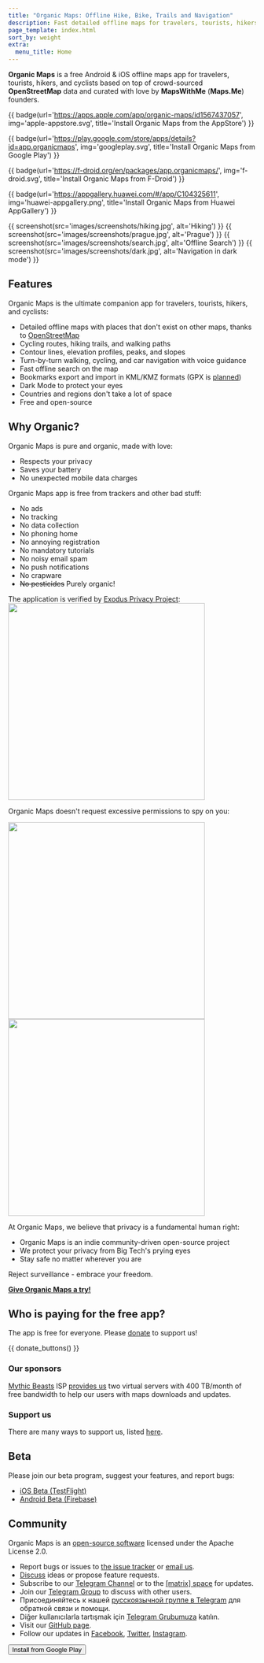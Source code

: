 ```yaml
---
title: "Organic Maps: Offline Hike, Bike, Trails and Navigation"
description: Fast detailed offline maps for travelers, tourists, hikers and cyclists, based on OpenStreetMap and curated with love by MapsWithMe (Maps.Me) founders.
page_template: index.html
sort_by: weight
extra:
  menu_title: Home
---
```


**Organic Maps** is a free Android & iOS offline maps app
for travelers, tourists, hikers, and cyclists based on top of crowd-sourced
**OpenStreetMap** data and curated with love by **MapsWithMe** (**Maps.Me**) founders.

<p id='install'>

{{ badge(url='https://apps.apple.com/app/organic-maps/id1567437057', img='apple-appstore.svg', title='Install Organic Maps from the AppStore') }}

{{ badge(url='https://play.google.com/store/apps/details?id=app.organicmaps', img='googleplay.svg', title='Install Organic Maps from Google Play') }}

{{ badge(url='https://f-droid.org/en/packages/app.organicmaps/', img='f-droid.svg', title='Install Organic Maps from F-Droid') }}

{{ badge(url='https://appgallery.huawei.com/#/app/C104325611', img='huawei-appgallery.png', title='Install Organic Maps from Huawei AppGallery') }}

</p>

{{ screenshot(src='images/screenshots/hiking.jpg', alt='Hiking') }}
{{ screenshot(src='images/screenshots/prague.jpg', alt='Prague') }}
{{ screenshot(src='images/screenshots/search.jpg', alt='Offline Search') }}
{{ screenshot(src='images/screenshots/dark.jpg', alt='Navigation in dark mode') }}

## Features

Organic Maps is the ultimate companion app for travelers, tourists, hikers, and cyclists:

- Detailed offline maps with places that don't exist on other maps, thanks to [OpenStreetMap](https://osm.org)
- Cycling routes, hiking trails, and walking paths
- Contour lines, elevation profiles, peaks, and slopes
- Turn-by-turn walking, cycling, and car navigation with voice guidance
- Fast offline search on the map
- Bookmarks export and import in KML/KMZ formats (GPX is [planned](https://github.com/organicmaps/organicmaps/issues/624))
- Dark Mode to protect your eyes
- Countries and regions don't take a lot of space
- Free and open-source

## Why Organic?

Organic Maps is pure and organic, made with love:

- Respects your privacy
- Saves your battery
- No unexpected mobile data charges

Organic Maps app is free from trackers and other bad stuff:

- No ads
- No tracking
- No data collection
- No phoning home
- No annoying registration
- No mandatory tutorials
- No noisy email spam
- No push notifications
- No crapware
- ~~No pesticides~~ Purely organic!

The application is verified by <a href='https://reports.exodus-privacy.eu.org/en/reports/app.organicmaps/latest/'>Exodus Privacy Project</a>:
<br/>
<img src='images/privacy/exodus.png' width='400'>

Organic Maps doesn't request excessive permissions to spy on you:

<img src='images/privacy/om.jpg' width='400'>
<img src='images/privacy/mm.jpg' width='400'>

At Organic Maps, we believe that privacy is a fundamental human right:

- Organic Maps is an indie community-driven open-source project
- We protect your privacy from Big Tech's prying eyes
- Stay safe no matter wherever you are

Reject surveillance - embrace your freedom.


<a href="#install"><strong>Give Organic Maps a try!</strong></a>

## Who is paying for the free app?

The app is free for everyone. Please [donate](@/donate/index.md) to support us!

{{ donate_buttons() }}

### Our sponsors

[Mythic Beasts](https://www.mythic-beasts.com/) ISP [provides us](https://www.mythic-beasts.com/blog/2021/10/06/improving-the-world-bit-by-expensive-bit/)
two virtual servers with 400 TB/month of free bandwidth to help our users with
maps downloads and updates.

### Support us

There are many ways to support us, listed [here](@/support-us/index.md).

## Beta

Please join our beta program, suggest your features, and report bugs:

- [iOS Beta (TestFlight)](https://testflight.apple.com/join/lrKCl08I)
- [Android Beta (Firebase)](https://appdistribution.firebase.dev/i/9ec3bca5e2b47373)

## Community

Organic Maps is an [open-source software](https://github.com/organicmaps/organicmaps)
licensed under the Apache License 2.0.

- Report bugs or issues to [the issue tracker](https://github.com/organicmaps/organicmaps/issues) or [email us](mailto:hello@organicmaps.app).
- [Discuss](https://github.com/organicmaps/organicmaps/discussions/categories/ideas) ideas or propose feature requests.
- Subscribe to our [Telegram Channel](https://t.me/OrganicMapsApp) or to the [[matrix] space](https://matrix.to/#/#organicmaps:matrix.org) for updates.
- Join our [Telegram Group](https://t.me/OrganicMaps) to discuss with other users.
- Присоединяйтесь к нашей [русскоязычной группе в Telegram](https://t.me/OrganicMapsRu) для обратной связи и помощи.
- Diğer kullanıcılarla tartışmak için [Telegram Grubumuza](https://t.me/OrganicMapsTR) katılın.
- Visit our [GitHub page](https://github.com/organicmaps/organicmaps).
- Follow our updates in [Facebook](https://facebook.com/OrganicMaps), [Twitter](https://twitter.com/OrganicMapsApp),
[Instagram](https://instagram.com/organicmaps.app/).

<button id='add' class='installButton'>
  Install from Google Play
</button>

<script>
  // https://developers.google.com/web/fundamentals/app-install-banners/native
  window.addEventListener('beforeinstallprompt', (e) => {
    // Prevent Chrome 67 and earlier from automatically showing the prompt
    e.preventDefault();
    const add = document.getElementById('add');
    add.style.display = 'block';
    add.onclick = () => {
      e.prompt();
    }
  });
</script>
